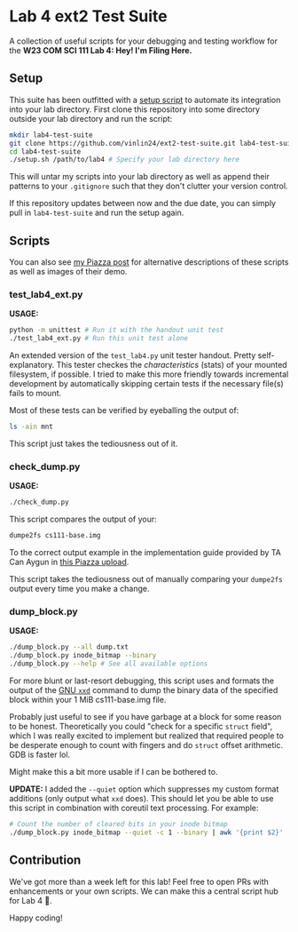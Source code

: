 # Lab 4 ext2 Test Suite


A collection of useful scripts for your debugging and testing workflow for the **W23 COM SCI 111 Lab 4: Hey! I'm Filing Here.**


## Setup


This suite has been outfitted with a [setup script](setup.sh) to automate its integration into your lab directory. First clone this repository into some directory outside your lab directory and run the script:

```sh
mkdir lab4-test-suite
git clone https://github.com/vinlin24/ext2-test-suite.git lab4-test-suite
cd lab4-test-suite
./setup.sh /path/to/lab4 # Specify your lab directory here
```

This will untar my scripts into your lab directory as well as append their patterns to your `.gitignore` such that they don't clutter your version control.

If this repository updates between now and the due date, you can simply pull in `lab4-test-suite` and run the setup again.


## Scripts


You can also see [my Piazza post](https://piazza.com/class/lcjl27z4agp66l/post/407) for alternative descriptions of these scripts as well as images of their demo.


### test_lab4_ext.py


**USAGE:**

```sh
python -m unittest # Run it with the handout unit test
./test_lab4_ext.py # Run this unit test alone
```

An extended version of the `test_lab4.py` unit tester handout. Pretty self-explanatory. This tester checkes the *characteristics* (stats) of your mounted filesystem, if possible. I tried to make this more friendly towards incremental development by automatically skipping certain tests if the necessary file(s) fails to mount.

Most of these tests can be verified by eyeballing the output of:

```sh
ls -ain mnt
```

This script just takes the tediousness out of it.


### check_dump.py


**USAGE:**

```sh
./check_dump.py
```

This script compares the output of your:

```sh
dumpe2fs cs111-base.img
```

To the correct output example in the implementation guide provided by TA Can Aygun in [this Piazza upload](https://cdn-uploads.piazza.com/paste/k523wap3mgt7kn/32e5cbdc2f2ad85809c6e1b9eacecce7e333648952f1b16350d368bbe1f550ed/lab4_stages_F22.html).

This script takes the tediousness out of manually comparing your `dumpe2fs` output every time you make a change.


### dump_block.py


**USAGE:**

```sh
./dump_block.py --all dump.txt
./dump_block.py inode_bitmap --binary
./dump_block.py --help # See all available options
```

For more blunt or last-resort debugging, this script uses and formats the output of the [GNU `xxd`](https://linux.die.net/man/1/xxd) command to dump the binary data of the specified block within your 1 MiB cs111-base.img file.

Probably just useful to see if you have garbage at a block for some reason to be honest. Theoretically you could "check for a specific `struct` field", which I was really excited to implement but realized that required people to be desperate enough to count with fingers and do `struct` offset arithmetic. GDB is faster lol.

Might make this a bit more usable if I can be bothered to.

**UPDATE:** I added the `--quiet` option which suppresses my custom format additions (only output what `xxd` does). This should let you be able to use this script in combination with coreutil text processing. For example:

```sh
# Count the number of cleared bits in your inode bitmap
./dump_block.py inode_bitmap --quiet -c 1 --binary | awk '{print $2}' | grep -o 0 | wc -l
```


## Contribution


We've got more than a week left for this lab! Feel free to open PRs with enhancements or your own scripts. We can make this a central script hub for Lab 4 👀.

Happy coding!
